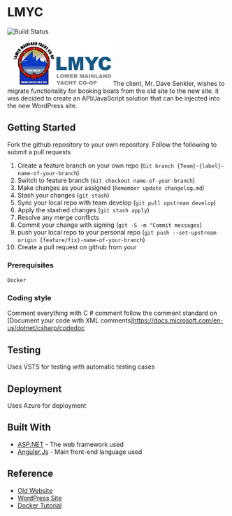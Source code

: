# LMYC
![Build Status](https://travis-ci.org/LMYC/Lmyc-website.svg?branch=develop)

![LMYC Logo](/images/logo.png)
The client, Mr. Dave Senkler, wishes to migrate functionality for booking boats from the old site to the new site. it was decided to create
an API/JavaScript solution that can be injected into the new WordPress site.


## Getting Started

Fork the github repository to your own repository.
Follow the following to submit a pull requests
1. Create a feature branch on your own repo (`Git branch {Team}-{label}-name-of-your-branch`)
2. Switch to feature branch (`Git checkout name-of-your-branch`)
3. Make changes as your assigned (`Remember update changelog.md`)
4. Stash your changes (`git stash`)
5. Sync your local repo with team develop (`git pull upstream develop`)
6. Apply the stashed changes (`git stash apply`)
7. Resolve any merge conflicts
8. Commit your change with signing (`git -S -m "Commit messages`)
9. push your local repo to your personal repo (`git push --set-upstream origin {feature/fix}-name-of-your-branch`)
10. Create a pull request on github from your

### Prerequisites
```
Docker
```

### Coding style

Comment everything with C # comment
follow the comment standard on [Document your code with XML comments]https://docs.microsoft.com/en-us/dotnet/csharp/codedoc

## Testing

Uses VSTS for testing with automatic testing cases

## Deployment

Uses Azure for deployment

## Built With

* [ASP.NET](https://www.asp.net/) - The web framework used
* [Anguler.Js](https://angular.io/) - Main front-end language used

## Reference

* [Old Website](http://www.lmyc.ca/)
* [WordPress Site](http://www.sailwhiterock.com/)
* [Docker Tutorial](https://docs.docker.com/get-started/#test-docker-version)
